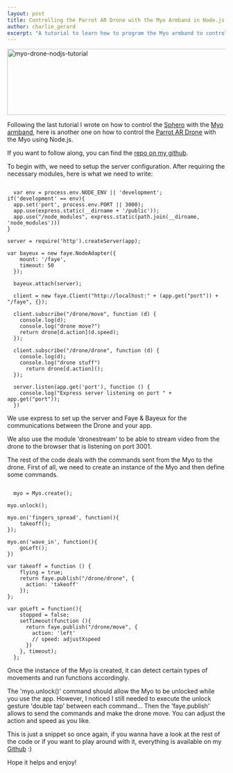 ```yaml
---
layout: post
title: Controlling the Parrot AR Drone with the Myo Armband in Node.js
author: charlie_gerard
excerpt: "A tutorial to learn how to program the Myo armband to control the Parrot AR Drone using Node.js"
---
```


<a href="https://charliegerard.files.wordpress.com/2015/02/myo-drone-node.png"><img class="aligncenter size-full wp-image-136" src="https://charliegerard.files.wordpress.com/2015/02/myo-drone-node.png" alt="myo-drone-nodjs-tutorial" width="660" height="152" /></a>

Following the last tutorial I wrote on how to control the <a href="http://www.gosphero.com/" target="_blank">Sphero</a> with the <a href="https://www.thalmic.com/en/myo/" target="_blank">Myo armband</a>, here is another one on how to control the <a href="http://ardrone2.parrot.com/" target="_blank">Parrot AR Drone</a> with the Myo using Node.js.

If you want to follow along, you can find the <a title="Myo Drone" href="https://github.com/charliegerard/myo_drone" target="_blank">repo on my github</a>.

To begin with, we need to setup the server configuration. After requiring the necessary modules, here is what we need to write:
<pre><code>
  var env = process.env.NODE_ENV || 'development';
if('development' == env){
  app.set('port', process.env.PORT || 3000);
  app.use(express.static(__dirname + '/public'));
  app.use("/node_modules", express.static(path.join(__dirname, 'node_modules')))
}

server = require('http').createServer(app);

var bayeux = new faye.NodeAdapter({
    mount: '/faye',
    timeout: 50
  });

  bayeux.attach(server);

  client = new faye.Client("http://localhost:" + (app.get("port")) + "/faye", {});

  client.subscribe("/drone/move", function (d) {
    console.log(d);
    console.log("drone move?")
    return drone[d.action](d.speed);
  });

  client.subscribe("/drone/drone", function (d) {
    console.log(d);
    console.log("drone stuff")
      return drone[d.action]();
  });

  server.listen(app.get('port'), function () {
    console.log("Express server listening on port " + app.get("port"));
  })
</code></pre>
We use express to set up the server and Faye &amp; Bayeux for the communications between the Drone and your app.

We also use the module 'dronestream' to be able to stream video from the drone to the browser that is listening on port 3001.

The rest of the code deals with the commands sent from the Myo to the drone. First of all, we need to create an instance of the Myo and then define some commands.
<pre><code>
  myo = Myo.create();

myo.unlock();

myo.on('fingers_spread', function(){
    takeoff();
});

myo.on('wave_in', function(){
    goLeft();
})

var takeoff = function () {
    flying = true;
    return faye.publish("/drone/drone", {
      action: 'takeoff'
    });
};

var goLeft = function(){
    stopped = false;
    setTimeout(function (){
      return faye.publish("/drone/move", {
        action: 'left'
        // speed: adjustXspeed
      })
    }, timeout);
  };
</code></pre>
Once the instance of the Myo is created, it can detect certain types of movements and run functions accordingly.

The 'myo.unlock()' command should allow the Myo to be unlocked while you use the app. However, I noticed I still needed to execute the unlock gesture 'double tap' between each command... Then the 'faye.publish' allows to send the commands and make the drone move. You can adjust the action and speed as you like.

This is just a snippet so once again, if you wanna have a look at the rest of the code or if you want to play around with it, everything is available on my <a title="Github repository for Myo Drone" href="https://github.com/charliegerard/myo_drone" target="_blank">Github</a> :)

Hope it helps and enjoy!